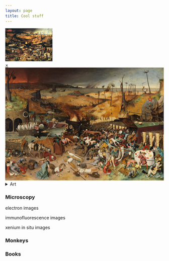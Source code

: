 ```yaml
---
layout: page
title: Cool stuff
---
```

<a href="#popup">
  <img src="/thumbnail/Brueghel-the-triumph-of-death.jpg" alt="Thumbnail" width="150">
</a>

<div id="popup" class="overlay">
  <a class="close" href="#">×</a>
  <img src="The_Triumph_of_Death_by_Pieter_Bruegel_the_Elder.jpg" alt="Full-size Image">
</div>

<details>
  <summary>Art</summary>
  
  <img src="/images/Brueghel_hunters_in_the_snow.jpg"/>
  Brueghel Hunters in the Snow
 
  <img src="/images/Brueghel-the-triumph-of-death.jpg"/>
  Brueghel/Bosch? The Triumph of Death
  
  <img src="/images/john_waterhouse_magic_circle.jpg" width="750"/>
  Waterhouse Magic Circle
  
  <img src="/images/john_waterhouse_lady_of_shalott.jpg"/>
  Waterhouse The Lday of Shalott
</details>


### Microscopy
electron images


immunofluorescence images


xenium in situ images

### Monkeys


### Books


<br>
<br>
<br>





